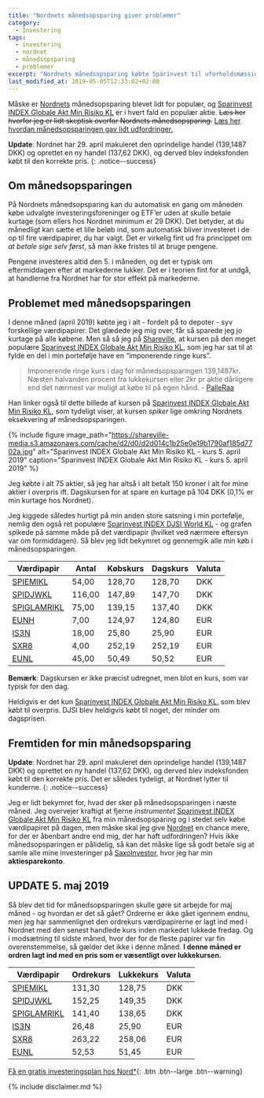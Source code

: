 ```yaml
---
title: "Nordnets månedsopsparing giver problemer"
category:
  - Investering
tags:
  - investering
  - nordnet
  - månedsopsparing
  - problemer
excerpt: "Nordnets månedsopsparing købte Sparinvest til uforholdsmæssige høj kurs ift. dagsprisen. Er månedsopsparingen og Sparinvest blevet for populær?"
last_modified_at: 2019-05-05T12:33:02+02:00
---
```


Måske er [Nordnets](/go/nordnet/) månedsopsparing blevet lidt for populær, og [Sparinvest INDEX Globale Akt Min Risiko KL](http://www.morningstar.dk/dk/funds/snapshot/snapshot.aspx?id=F00000073J) er i hvert fald en populær aktie. <del>Læs her hvorfor jeg er lidt skeptisk overfor Nordnets månedsopsparing.</del> <ins>Læs her hvordan månedsopsparingen gav lidt udfordringer.</ins>

**Update**: Nordnet har 29. april makuleret den oprindelige handel (139,1487 DKK) og oprettet en ny handel (137,62 DKK), og derved blev indeksfonden købt til den korrekte pris.
{: .notice--success}

## Om månedsopsparingen

På Nordnets månedsopsparing kan du automatisk en gang om måneden købe udvalgte investeringsforeninger og ETF’er uden at skulle betale kurtage (som ellers hos Nordnet minimum er 29 DKK). Det betyder, at du månedligt kan sætte et lille beløb ind, som automatisk bliver investeret i de op til fire værdipapirer, du har valgt. Det er virkelig fint ud fra princippet om _at betale sige selv først_, så man ikke fristes til at bruge pengene.

Pengene investeres altid den 5. i måneden, og det er typisk om eftermiddagen efter at markederne lukker. Det er i teorien fint for at undgå, at handlerne fra Nordnet har for stor effekt på markederne.

## Problemet med månedsopsparingen

I denne måned (april 2019) købte jeg i alt - fordelt på to depoter - syv forskellige værdipapirer. Det glædede jeg mig over, får så sparede jeg jo kurtage på alle købene. Men så så jeg på [Shareville](https://www.shareville.dk/aktier/sparinvest-index-globale-aktier-min-ris/kommentarer/imponerende-ringe-kurs-i-dag-for-manedsopsparingen-1391487k-74002717?fbclid=IwAR07VFlJFdkzOmOl0TwiNNe96FlsPOy9UEXJQM-MHrTMyr-7NzXe1MSQF4A), at kursen på den meget populære [Sparinvest INDEX Globale Akt Min Risiko KL](http://www.morningstar.dk/dk/funds/snapshot/snapshot.aspx?id=F00000073J), som jeg har sat til at fylde en del i min portefølje have en “imponerende ringe kurs”. 

> Imponerende ringe kurs i dag for månedsopsparingen 139,1487kr. Næsten halvanden procent fra lukkekursen eller 2kr pr aktie dårligere end det nærmest var muligt at købe til på egen hånd.
> \- [PalleRaa](https://www.shareville.dk/medlemmer/palleraa)

Han linker også til dette billede af kursen på [Sparinvest INDEX Globale Akt Min Risiko KL](http://www.morningstar.dk/dk/funds/snapshot/snapshot.aspx?id=F00000073J), som tydeligt viser, at kursen _spiker_ lige omkring Nordnets eksekvering af månedsopsparingen.

{% include figure image_path="https://shareville-media.s3.amazonaws.com/cache/d2/d0/d2d014c1b25e0e19b1790af185d7702a.jpg" alt="Sparinvest INDEX Globale Akt Min Risiko KL - kurs 5. april 2019" caption="Sparinvest INDEX Globale Akt Min Risiko KL - kurs 5. april 2019" %}

Jeg købte i alt 75 aktier, så jeg har altså i alt betalt 150 kroner i alt for mine aktier i overpris ift. Dagskursen for at spare en kurtage på 104 DKK (0,1% er min kurtage hos Nordnet).

Jeg kiggede således hurtigt på min anden store satsning i min portefølje, nemlig den også ret populære [Sparinvest INDEX DJSI World KL](http://www.morningstar.dk/dk/funds/snapshot/snapshot.aspx?id=F0GBR04IDG) - og grafen spikede på samme måde på det værdipapir (hvilket ved nærmere eftersyn var om formiddagen). Så blev jeg lidt bekymret og gennemgik alle min køb i månedsopsparingen.

| Værdipapir                                                                                         | Antal  | Købskurs | Dagskurs | Valuta |
|----------------------------------------------------------------------------------------------------|--------|----------|----------|--------|
| [SPIEMIKL](https://next.nordnet.dk/instrument/sparindex-index-emerging-markets-kl/16102899)        | 54,00  | 128,70   | 128,70   | DKK    |
| [SPIDJWKL](https://next.nordnet.dk/instrument/sparindex-index-djsi-world-kl/16099858)              | 116,00 | 147,89   | 147,70   | DKK    |
| [SPIGLAMRIKL](https://next.nordnet.dk/instrument/sparindex-index-globale-akt-min-risk-kl/16100293) | 75,00  | 139,15   | 137,40   | DKK    |
| [EUNH](https://next.nordnet.dk/instrument/ishsiii-c-eo-gov-b-eodis/16569436)                       | 7,00   | 124,97   | 124,80   | EUR    |
| [IS3N](https://next.nordnet.dk/instrument/is-c-msci-emimi-u-etf-dla/16291245)                      | 18,00  | 25,80    | 25,90    | EUR    |
| [SXR8](https://next.nordnet.dk/instrument/ishsvii-core-s-p-500-dlacc/16128786)                     | 4,00   | 252,19   | 252,19   | EUR    |
| [EUNL](https://next.nordnet.dk/instrument/ishsiii-core-msci-wld-dla/16309430)                      | 45,00  | 50,49    | 50,52    | EUR    |

**Bemærk**: Dagskursen er ikke præcist udregnet, men blot en kurs, som var typisk for den dag.

Heldigvis er det kun [Sparinvest INDEX Globale Akt Min Risiko KL](http://www.morningstar.dk/dk/funds/snapshot/snapshot.aspx?id=F00000073J), som blev købt til overpris. DJSI blev heldigvis købt til noget, der minder om dagsprisen.

## Fremtiden for min månedsopsparing

**Update**: Nordnet har 29. april makuleret den oprindelige handel (139,1487 DKK) og oprettet en ny handel (137,62 DKK), og derved blev indeksfonden købt til den korrekte pris. Det er således tydeligt, at Nordnet lytter til kunderne.
{: .notice--success}

Jeg er lidt bekymret for, hvad der sker på månedsopsparingen i næste måned. Jeg overvejer kraftigt at fjerne _instrumentet_ [Sparinvest INDEX Globale Akt Min Risiko KL](http://www.morningstar.dk/dk/funds/snapshot/snapshot.aspx?id=F00000073J) fra min månedsopsparing og i stedet selv købe værdipapiret på dagen, men måske skal jeg give [Nordnet](/go/nordnet/) en chance mere, for der er åbenbart andre end mig, der har haft udfordringen? Hvis ikke månedsopsparingen er pålidelig, så kan det måske lige så godt betale sig at samle alle mine investeringer på [SaxoInvestor](/go/saxoinvestor/), hvor jeg har min **aktiesparekonto**.

## UPDATE 5. maj 2019

Så blev det tid for månedsopsparingen skulle gøre sit arbejde for maj måned - og hvordan er det så gået? Ordrerne er ikke gået igennem endnu, men jeg har sammenlignet den ordrekurs værdipapirerne er lagt ind med i Nordnet med den senest handlede kurs inden markedet lukkede fredag. Og i modsætning til sidste måned, hvor der for de fleste papirer var fin overenstemmelse, så gælder det ikke i denne måned. **I denne måned er ordren lagt ind med en pris som er væsentligt over lukkekursen.**

| Værdipapir                                                                                         | Ordrekurs | Lukkekurs | Valuta  |
|----------------------------------------------------------------------------------------------------|-----------|-----------|---------|
| [SPIEMIKL](https://next.nordnet.dk/instrument/sparindex-index-emerging-markets-kl/16102899)        | 131,30    | 128,75    | DKK     |
| [SPIDJWKL](https://next.nordnet.dk/instrument/sparindex-index-djsi-world-kl/16099858)              | 152,25    | 149,35    | DKK     |
| [SPIGLAMRIKL](https://next.nordnet.dk/instrument/sparindex-index-globale-akt-min-risk-kl/16100293) | 141,40    | 138,65    | DKK     |
| [IS3N](https://next.nordnet.dk/instrument/is-c-msci-emimi-u-etf-dla/16291245)                      | 26,48     | 25,90     | EUR     |
| [SXR8](https://next.nordnet.dk/instrument/ishsvii-core-s-p-500-dlacc/16128786)                     | 263,22    | 258,06    | EUR     |
| [EUNL](https://next.nordnet.dk/instrument/ishsiii-core-msci-wld-dla/16309430)                      | 52,53     | 51,45     | EUR     |

[Få en gratis investeringsplan hos Nord\*](/go/nord/){: .btn .btn--large .btn--warning}

{% include disclaimer.md %}
